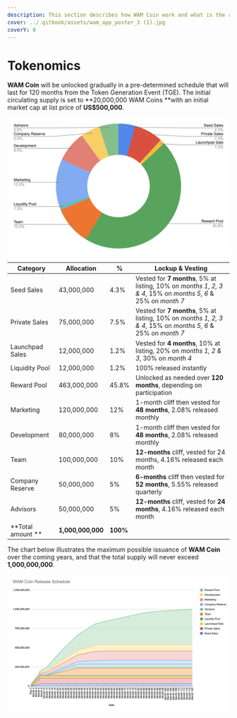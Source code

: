 ```yaml
---
description: This section describes how WAM Coin work and what is the release schedule.
cover: ../.gitbook/assets/wam_app_poster_3 (1).jpg
coverY: 0
---
```


# Tokenomics

**WAM Coin** will be unlocked gradually in a pre-determined schedule that will last for 120 months from the Token Generation Event (TGE). The initial circulating supply is set to **20,000,000 WAM Coins **with an initial market cap at list price of **US$500,000**.

![WAM Coin Distribution](<../.gitbook/assets/image (2).png>)

| Category          | Allocation        | %        | Lockup & Vesting                                                                                             |
| ----------------- | ----------------- | -------- | ------------------------------------------------------------------------------------------------------------ |
| Seed Sales        | 43,000,000        | 4.3%     | Vested for **7 months**, 5% at listing, 10% on _months 1, 2, 3 & 4_, 15% on _months 5, 6_ & 25% on _month 7_ |
| Private Sales     | 75,000,000        | 7.5%     | Vested for **7 months**, 5% at listing, 10% on _months 1, 2, 3 & 4_, 15% on _months 5, 6_ & 25% on _month 7_ |
| Launchpad Sales   | 12,000,000        | 1.2%     | Vested for **4 months**, 10% at listing, 20% on _months 1, 2 & 3_, 30% on _month 4_                          |
| Liquidity Pool    | 12,000,000        | 1.2%     | 100% released instantly                                                                                      |
| Reward Pool       | 463,000,000       | 45.8%    | Unlocked as needed over **120 months**, depending on participation                                           |
| Marketing         | 120,000,000       | 12%      | 1-month cliff then vested for **48 months**, 2.08% released monthly                                          |
| Development       | 80,000,000        | 8%       | 1-month cliff then vested for **48 months**, 2.08% released monthly                                          |
| Team              | 100,000,000       | 10%      | **12-months** cliff, vested for 24 months, 4.16% released each month                                         |
| Company Reserve   | 50,000,000        | 5%       | **6-months** cliff then vested for **52 months**, 5.55% released quarterly                                   |
| Advisors          | 50,000,000        | 5%       | **12-months** cliff, vested for **24 months**, 4.16% released each month                                     |
| **Total amount ** | **1,000,000,000** | **100%** |                                                                                                              |



The chart below illustrates the maximum possible issuance of **WAM Coin** over the coming years, and that the total supply will never exceed **1,000,000,000**.

![WAM Coin Release Schedule](<../.gitbook/assets/image (9) (1).png>)
